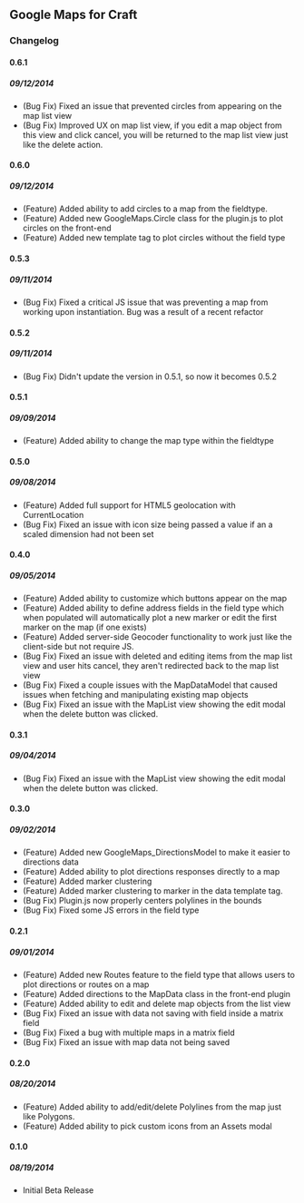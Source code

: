 ## Google Maps for Craft

### Changelog

#### 0.6.1
##### 09/12/2014

- (Bug Fix) Fixed an issue that prevented circles from appearing on the map list view
- (Bug Fix) Improved UX on map list view, if you edit a map object from this view and click cancel, you will be returned to the map list view just like the delete action.

#### 0.6.0
##### 09/12/2014

- (Feature) Added ability to add circles to a map from the fieldtype.
- (Feature) Added new GoogleMaps.Circle class for the plugin.js to plot circles on the front-end
- (Feature) Added new template tag to plot circles without the field type

#### 0.5.3
##### 09/11/2014

- (Bug Fix) Fixed a critical JS issue that was preventing a map from working upon instantiation. Bug was a result of a recent refactor

#### 0.5.2
##### 09/11/2014

- (Bug Fix) Didn't update the version in 0.5.1, so now it becomes 0.5.2

#### 0.5.1
##### 09/09/2014

- (Feature) Added ability to change the map type within the fieldtype

#### 0.5.0
##### 09/08/2014

- (Feature) Added full support for HTML5 geolocation with CurrentLocation
- (Bug Fix) Fixed an issue with icon size being passed a value if an a scaled dimension had not been set

#### 0.4.0
##### 09/05/2014

- (Feature) Added ability to customize which buttons appear on the map
- (Feature) Added ability to define address fields in the field type which when populated will automatically plot a new marker or edit the first marker on the map (if one exists)
- (Feature) Added server-side Geocoder functionality to work just like the client-side but not require JS.
- (Bug Fix) Fixed an issue with deleted and editing items from the map list view and user hits cancel, they aren't redirected back to the map list view
- (Bug Fix) Fixed a couple issues with the MapDataModel that caused issues when fetching and manipulating existing map objects
- (Bug Fix) Fixed an issue with the MapList view showing the edit modal when the delete button was clicked.

#### 0.3.1
##### 09/04/2014

- (Bug Fix) Fixed an issue with the MapList view showing the edit modal when the delete button was clicked.


#### 0.3.0
##### 09/02/2014

- (Feature) Added new GoogleMaps_DirectionsModel to make it easier to directions data
- (Feature) Added ability to plot directions responses directly to a map
- (Feature) Added marker clustering
- (Feature) Added marker clustering to marker in the data template tag.
- (Bug Fix) Plugin.js now properly centers polylines in the bounds
- (Bug Fix) Fixed some JS errors in the field type

#### 0.2.1
##### 09/01/2014

- (Feature) Added new Routes feature to the field type that allows users to plot directions or routes on a map
- (Feature) Added directions to the MapData class in the front-end plugin
- (Feature) Added ability to edit and delete map objects from the list view
- (Bug Fix) Fixed an issue with data not saving with field inside a matrix field
- (Bug Fix) Fixed a bug with multiple maps in a matrix field
- (Bug Fix) Fixed an issue with map data not being saved

#### 0.2.0
##### 08/20/2014

- (Feature) Added ability to add/edit/delete Polylines from the map just like Polygons.
- (Feature) Added ability to pick custom icons from an Assets modal

#### 0.1.0 
##### 08/19/2014

- Initial Beta Release